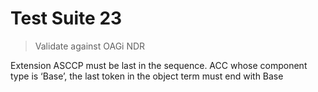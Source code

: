 # Test Suite 23

> Validate against OAGi NDR

Extension ASCCP must be last in the sequence.
ACC whose component type is ‘Base’, the last token in the object term must end with Base